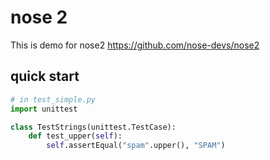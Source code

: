 # nose 2

This is demo for nose2 <https://github.com/nose-devs/nose2>

## quick start

```python
# in test_simple.py
import unittest

class TestStrings(unittest.TestCase):
    def test_upper(self):
        self.assertEqual("spam".upper(), "SPAM")
```